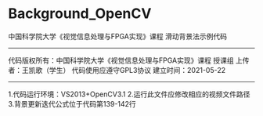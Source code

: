 # Background_OpenCV
中国科学院大学《视觉信息处理与FPGA实现》课程 滑动背景法示例代码

**********************************************************
代码版权所有：中国科学院大学《视觉信息处理与FPGA实现》课程 授课组
上传者：王凯歌（学生）
代码使用应遵守GPL3协议
建立时间：2021-05-22
**********************************************************

1.代码运行环境：VS2013+OpenCV3.1
2.运行此文件应修改相应的视频文件路径
3.背景更新迭代公式位于代码第139-142行
